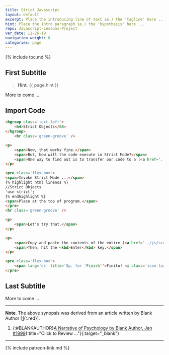 ```yaml
---
title: Strict Javascript
layout: default
excerpt: Place the introducing line of text ie.) the 'tagline' here ...
hint: Place the intro paragraph ie.) the 'hypothesis' here ...
repo: Javascript-Lessons-Project
ver_date: 11-26-19
navigation_weight: 8
categories: page
---
```

{% include toc.md %}

## First Subtitle

> **Hint**. {{ page.hint }}

More to come ...

## Import Code

```html
<hgroup class='text-left'>
    <h4>Strict Objects</h4>
</hgroup>
    <hr class='green-groove' />

<p>
    <span>Now, that works fine.</span>
    <span>But, how will the code execute in Strict Mode?</span>
    <span>One way to find out is to transfer our code to a (<a href="../js/scripts/strict-objects.js" title="Click To Review the Original Javascript file" target="_blank">.js</a>) page and invoke Strict Mode at the top of the program.</span>
</p>

<pre class='flex-box'>
<span>Invoke Strict Mode ...</span>
{% highlight html linenos %}
//Strict Objects
'use strict';
{% endhighlight %}
<span>Place at the top of program.</span>
</pre>
<hr class='green-groove' />

<p>
    <span>Let's try that.</span>
</p>

<p>
    <span>Copy and paste the contents of the entire (<a href='../js/scripts/strict-objects.js' title='Click To Review the Original Javascript file' target='_blank'>.js</a>) file into the Firefox Web-console ...</span>
    <span>Then, hit the <kbd>Enter</kbd> key.</span>
</p>

<pre class='flex-box'>
    <span lang='es' title='Sp. for 'Finish''>Finito! <i class='icon-large icon-flower'></i></span>
</pre>
```

## Last Subtitle

More to come ...

***

**Note**. The above synopsis was derived from an article written by Blank Author [[1](#BLANKAUTHOR){:.red}].

1. {:#BLANKAUTHOR}[A Narrative of Psychology by Blank Author, Jan #1999](http://cowles.yale.edu/sites/default/files/files/pub/d20/d2069.pdf){:title="Click to Review ..."}{:target="_blank"}

***

{% include patreon-link.md %}
